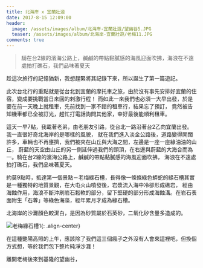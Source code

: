 ```yaml
---
title: 北海岸 x 宜蘭壯遊
date: 2017-8-15 12:09:00
header:
  image: /assets/images/album/北海岸-宜蘭壯遊/望幽谷5.JPG
  teaser: /assets/images/album/北海岸-宜蘭壯遊/老梅11.JPG
comments: true
---
```


>騎在台2線的濱海公路上，鹹鹹的帶點黏膩感的海風迎面吹拂，海浪在不遠處拍打礁石，我們品味著夏天

趁這次旅行的記憶猶新，我想趕緊將其記錄下來，所以誕生了第一篇遊記。

此次台北行的重點就是從台北到宜蘭的摩托車之旅，由於沒有事先安排好宜蘭的住宿，變成要挑戰當日來回的刺激行程！
而如此一來我們也必須一大早出發，於是要在前一天晚上就租車，先前找到一家不錯的租車行，結果忘了預訂，
竟然被告知機車都已全被訂光，趕忙打電話詢問其他家，幸好最後能順利租車。

這天一早7點，我載著老弟，由老朋友引路，從台北一路沿著台2乙向宜蘭出發。我一直很好奇北海岸的是哪樣的風貌，
就在我們進入淡金公路後，道路變得開闊許多，車輛也不再壅擠，我們被夾在山丘與大海之間，左邊是一座一座綠油油的山丘，
蔚藍的天空由山丘的另一側延伸過我們的頭頂，在右邊與蔚藍的大海合而為一。騎在台2線的濱海公路上，鹹鹹的帶點黏膩感的海風迎面吹拂，
海浪在不遠處拍打礁石，我們品味著夏天。

約莫9點時，抵達第一個景點－老梅綠石槽，長得像一條條綠色蟒蛇的綠石槽其實是一種獨特的地質景觀，在大屯火山噴發後，岩漿流入海中冷卻形成礁岩，
經由海蝕作用，海浪不斷沖刷岩石鬆軟的部分，留下堅硬的部分形成海蝕溝。在岩石表面附生「石蓴」等綠色海藻，經年累月才成為綠石槽。

北海岸的沙灘顏色較潔白，是因為砂質屬於石英砂，二氧化矽含量多造成的。

![老梅綠石槽1](/assets/images/album/北海岸-宜蘭壯遊/老梅1.JPG){: .align-center}

在這種艷陽高照的上午，應該除了我們這三個瘋子之外沒有人會來這裡吧，但換個方式想，等於我們包下整片純淨沙灘！

離開老梅後來到基隆的望幽谷，
